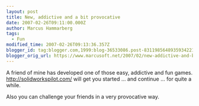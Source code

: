 ```yaml
---
layout: post
title: New, addictive and a bit provocative
date: 2007-02-26T09:11:00.000Z
author: Marcus Hammarberg
tags:
  - Fun
modified_time: 2007-02-26T09:13:36.357Z
blogger_id: tag:blogger.com,1999:blog-36533086.post-8311985648935934221
blogger_orig_url: https://www.marcusoft.net/2007/02/new-addictive-and-bit-provocative.html
---
```


A friend of mine has developed one of those easy, addictive and fun
games. <http://solidworkspilot.com/> will get you started ... and
continue ... for quite a while.

Also you can challenge your friends in a very provocative way.
